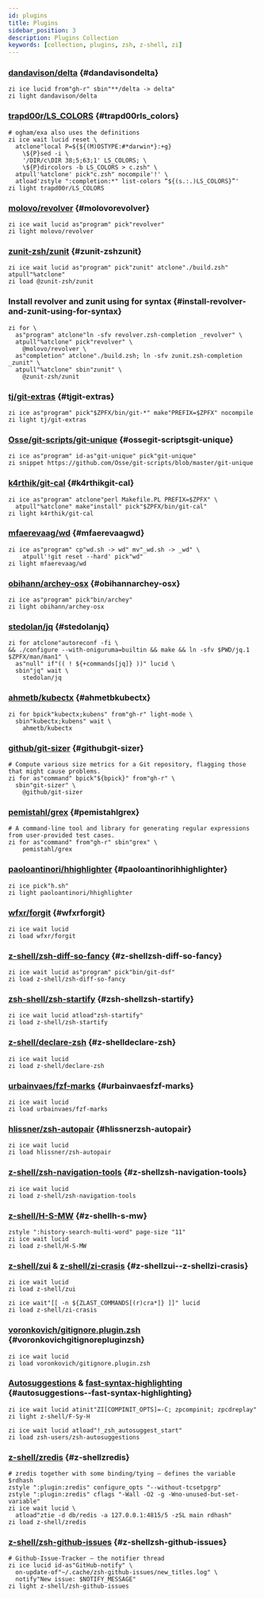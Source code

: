```yaml
---
id: plugins
title: Plugins
sidebar_position: 3
description: Plugins Collection
keywords: [collection, plugins, zsh, z-shell, zi]
---
```


### [dandavison/delta](https://github.com/dandavison/delta) {#dandavisondelta}

```shell
zi ice lucid from"gh-r" sbin"**/delta -> delta"
zi light dandavison/delta
```

### [trapd00r/LS_COLORS](https://github.com/trapd00r/LS_COLORS) {#trapd00rls_colors}

```shell
# ogham/exa also uses the definitions
zi ice wait lucid reset \
  atclone"local P=${${(M)OSTYPE:#*darwin*}:+g}
    \${P}sed -i \
    '/DIR/c\DIR 38;5;63;1' LS_COLORS; \
    \${P}dircolors -b LS_COLORS > c.zsh" \
  atpull'%atclone' pick"c.zsh" nocompile'!' \
  atload'zstyle ":completion:*" list-colors “${(s.:.)LS_COLORS}”'
zi light trapd00r/LS_COLORS
```

### [molovo/revolver](https://github.com/molovo/revolver) {#molovorevolver}

```shell
zi ice wait lucid as"program" pick"revolver"
zi light molovo/revolver
```

### [zunit-zsh/zunit](https://github.com/zunit-zsh/zunit) {#zunit-zshzunit}

```shell
zi ice wait lucid as"program" pick"zunit" atclone"./build.zsh" atpull"%atclone"
zi load @zunit-zsh/zunit
```

### Install revolver and zunit using for syntax {#install-revolver-and-zunit-using-for-syntax}

```shell
zi for \
  as"program" atclone"ln -sfv revolver.zsh-completion _revolver" \
  atpull"%atclone" pick"revolver" \
    @molovo/revolver \
  as"completion" atclone"./build.zsh; ln -sfv zunit.zsh-completion _zunit" \
  atpull"%atclone" sbin"zunit" \
    @zunit-zsh/zunit
```

### [tj/git-extras](https://github.com/tj/git-extras) {#tjgit-extras}

```shell
zi ice as"program" pick"$ZPFX/bin/git-*" make"PREFIX=$ZPFX" nocompile
zi light tj/git-extras
```

### [Osse/git-scripts/git-unique](https://github.com/Osse/git-scripts/blob/master/git-unique) {#ossegit-scriptsgit-unique}

```shell
zi ice as"program" id-as"git-unique" pick"git-unique"
zi snippet https://github.com/Osse/git-scripts/blob/master/git-unique
```

### [k4rthik/git-cal](https://github.com/k4rthik/git-cal) {#k4rthikgit-cal}

```shell
zi ice as"program" atclone"perl Makefile.PL PREFIX=$ZPFX" \
  atpull"%atclone" make"install" pick"$ZPFX/bin/git-cal"
zi light k4rthik/git-cal
```

### [mfaerevaag/wd](https://github.com/mfaerevaag/wd) {#mfaerevaagwd}

```shell
zi ice as"program" cp"wd.sh -> wd" mv"_wd.sh -> _wd" \
    atpull'!git reset --hard' pick"wd"
zi light mfaerevaag/wd
```

### [obihann/archey-osx](https://github.com/obihann/archey-osx) {#obihannarchey-osx}

```shell
zi ice as"program" pick"bin/archey"
zi light obihann/archey-osx
```

### [stedolan/jq](https://github.com/stedolan/jq) {#stedolanjq}

```shell
zi for atclone"autoreconf -fi \
&& ./configure --with-oniguruma=builtin && make && ln -sfv $PWD/jq.1 $ZPFX/man/man1" \
  as"null" if"(( ! ${+commands[jq]} ))" lucid \
  sbin"jq" wait \
    stedolan/jq
```

### [ahmetb/kubectx](https://github.com/ahmetb/kubectx) {#ahmetbkubectx}

```shell
zi for bpick"kubectx;kubens" from"gh-r" light-mode \
  sbin"kubectx;kubens" wait \
    ahmetb/kubectx
```

### [github/git-sizer](https://github.com/github/git-sizer) {#githubgit-sizer}

```shell
# Compute various size metrics for a Git repository, flagging those that might cause problems.
zi for as"command" bpick"${bpick}" from"gh-r" \
  sbin"git-sizer" \
    @github/git-sizer
```

### [pemistahl/grex](https://github.com/pemistahl/grex) {#pemistahlgrex}

```shell
# A command-line tool and library for generating regular expressions from user-provided test cases.
zi for as"command" from"gh-r" sbin"grex" \
    pemistahl/grex
```

### [paoloantinori/hhighlighter](https://github.com/paoloantinori/hhighlighter) {#paoloantinorihhighlighter}

```shell
zi ice pick"h.sh"
zi light paoloantinori/hhighlighter
```

### [wfxr/forgit](https://github.com/wfxr/forgit) {#wfxrforgit}

```shell
zi ice wait lucid
zi load wfxr/forgit
```

### [z-shell/zsh-diff-so-fancy](https://github.com/z-shell/zsh-diff-so-fancy) {#z-shellzsh-diff-so-fancy}

```shell
zi ice wait lucid as"program" pick"bin/git-dsf"
zi load z-shell/zsh-diff-so-fancy
```

### [zsh-shell/zsh-startify](https://github.com/z-shell/zsh-startify) {#zsh-shellzsh-startify}

```shell
zi ice wait lucid atload"zsh-startify"
zi load z-shell/zsh-startify
```

### [z-shell/declare-zsh](https://github.com/z-shell/declare-zsh) {#z-shelldeclare-zsh}

```shell
zi ice wait lucid
zi load z-shell/declare-zsh
```

### [urbainvaes/fzf-marks](https://github.com/urbainvaes/fzf-marks) {#urbainvaesfzf-marks}

```shell
zi ice wait lucid
zi load urbainvaes/fzf-marks
```

### [hlissner/zsh-autopair](https://github.com/hlissner/zsh-autopair) {#hlissnerzsh-autopair}

```shell
zi ice wait lucid
zi load hlissner/zsh-autopair
```

### [z-shell/zsh-navigation-tools](https://github.com/z-shell/zsh-navigation-tools) {#z-shellzsh-navigation-tools}

```shell
zi ice wait lucid
zi load z-shell/zsh-navigation-tools
```

### [z-shell/H-S-MW](https://github.com/z-shell/H-S-MW) {#z-shellh-s-mw}

```shell
zstyle ":history-search-multi-word" page-size "11"
zi ice wait lucid
zi load z-shell/H-S-MW
```

### [z-shell/zui](https://github.com/z-shell/zui) & [z-shell/zi-crasis](https://github.com/z-shell/zi-crasis) {#z-shellzui--z-shellzi-crasis}

```shell
zi ice wait lucid
zi load z-shell/zui

zi ice wait"[[ -n ${ZLAST_COMMANDS[(r)cra*]} ]]" lucid
zi load z-shell/zi-crasis
```

### [voronkovich/gitignore.plugin.zsh](https://github.com/voronkovich/gitignore.plugin.zsh) {#voronkovichgitignorepluginzsh}

```shell
zi ice wait lucid
zi load voronkovich/gitignore.plugin.zsh
```

### [Autosuggestions](https://github.com/zsh-users/zsh-autosuggestions) & [fast-syntax-highlighting](https://github.com/z-shell/F-Sy-H) {#autosuggestions--fast-syntax-highlighting}

```shell
zi ice wait lucid atinit"ZI[COMPINIT_OPTS]=-C; zpcompinit; zpcdreplay"
zi light z-shell/F-Sy-H

zi ice wait lucid atload"!_zsh_autosuggest_start"
zi load zsh-users/zsh-autosuggestions
```

### [z-shell/zredis](https://github.com/z-shell/zredis) {#z-shellzredis}

```shell
# zredis together with some binding/tying – defines the variable $rdhash
zstyle ":plugin:zredis" configure_opts "--without-tcsetpgrp"
zstyle ":plugin:zredis" cflags "-Wall -O2 -g -Wno-unused-but-set-variable"
zi ice wait lucid \
  atload"ztie -d db/redis -a 127.0.0.1:4815/5 -zSL main rdhash"
zi load z-shell/zredis
```

### [z-shell/zsh-github-issues](https://github.com/z-shell/zsh-github-issues) {#z-shellzsh-github-issues}

```shell
# Github-Issue-Tracker – the notifier thread
zi ice lucid id-as"GitHub-notify" \
  on-update-of"~/.cache/zsh-github-issues/new_titles.log" \
  notify"New issue: $NOTIFY_MESSAGE"
zi light z-shell/zsh-github-issues
```
